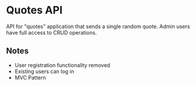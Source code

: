 # Quotes API

API for "quotes" application that sends a single random quote. Admin users have full access to CRUD operations.

## Notes

- User registration functionality removed
- Existing users can log in
- MVC Pattern
